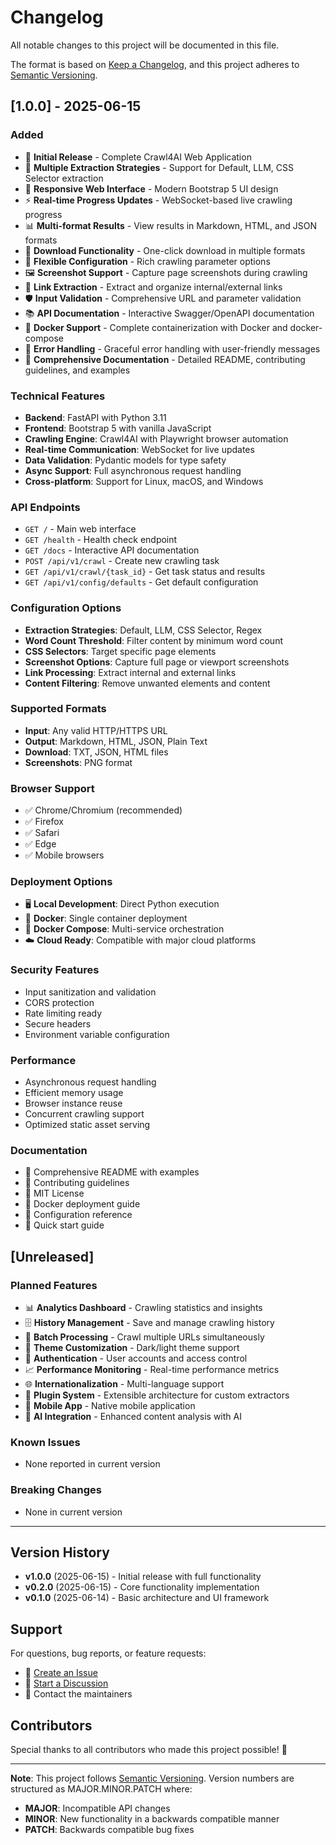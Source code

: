 # Changelog

All notable changes to this project will be documented in this file.

The format is based on [Keep a Changelog](https://keepachangelog.com/en/1.0.0/),
and this project adheres to [Semantic Versioning](https://semver.org/spec/v2.0.0.html).

## [1.0.0] - 2025-06-15

### Added
- 🚀 **Initial Release** - Complete Crawl4AI Web Application
- 🎯 **Multiple Extraction Strategies** - Support for Default, LLM, CSS Selector extraction
- 📱 **Responsive Web Interface** - Modern Bootstrap 5 UI design
- ⚡ **Real-time Progress Updates** - WebSocket-based live crawling progress
- 📊 **Multi-format Results** - View results in Markdown, HTML, and JSON formats
- 💾 **Download Functionality** - One-click download in multiple formats
- 🔧 **Flexible Configuration** - Rich crawling parameter options
- 🖼️ **Screenshot Support** - Capture page screenshots during crawling
- 🔗 **Link Extraction** - Extract and organize internal/external links
- 🛡️ **Input Validation** - Comprehensive URL and parameter validation
- 📚 **API Documentation** - Interactive Swagger/OpenAPI documentation
- 🐳 **Docker Support** - Complete containerization with Docker and docker-compose
- 🔄 **Error Handling** - Graceful error handling with user-friendly messages
- 📝 **Comprehensive Documentation** - Detailed README, contributing guidelines, and examples

### Technical Features
- **Backend**: FastAPI with Python 3.11
- **Frontend**: Bootstrap 5 with vanilla JavaScript
- **Crawling Engine**: Crawl4AI with Playwright browser automation
- **Real-time Communication**: WebSocket for live updates
- **Data Validation**: Pydantic models for type safety
- **Async Support**: Full asynchronous request handling
- **Cross-platform**: Support for Linux, macOS, and Windows

### API Endpoints
- `GET /` - Main web interface
- `GET /health` - Health check endpoint
- `GET /docs` - Interactive API documentation
- `POST /api/v1/crawl` - Create new crawling task
- `GET /api/v1/crawl/{task_id}` - Get task status and results
- `GET /api/v1/config/defaults` - Get default configuration

### Configuration Options
- **Extraction Strategies**: Default, LLM, CSS Selector, Regex
- **Word Count Threshold**: Filter content by minimum word count
- **CSS Selectors**: Target specific page elements
- **Screenshot Options**: Capture full page or viewport screenshots
- **Link Processing**: Extract internal and external links
- **Content Filtering**: Remove unwanted elements and content

### Supported Formats
- **Input**: Any valid HTTP/HTTPS URL
- **Output**: Markdown, HTML, JSON, Plain Text
- **Download**: TXT, JSON, HTML files
- **Screenshots**: PNG format

### Browser Support
- ✅ Chrome/Chromium (recommended)
- ✅ Firefox
- ✅ Safari
- ✅ Edge
- ✅ Mobile browsers

### Deployment Options
- 🖥️ **Local Development**: Direct Python execution
- 🐳 **Docker**: Single container deployment
- 🔧 **Docker Compose**: Multi-service orchestration
- ☁️ **Cloud Ready**: Compatible with major cloud platforms

### Security Features
- Input sanitization and validation
- CORS protection
- Rate limiting ready
- Secure headers
- Environment variable configuration

### Performance
- Asynchronous request handling
- Efficient memory usage
- Browser instance reuse
- Concurrent crawling support
- Optimized static asset serving

### Documentation
- 📖 Comprehensive README with examples
- 🤝 Contributing guidelines
- 📄 MIT License
- 🐳 Docker deployment guide
- 🔧 Configuration reference
- 🚀 Quick start guide

## [Unreleased]

### Planned Features
- 📊 **Analytics Dashboard** - Crawling statistics and insights
- 🗄️ **History Management** - Save and manage crawling history
- 🔄 **Batch Processing** - Crawl multiple URLs simultaneously
- 🎨 **Theme Customization** - Dark/light theme support
- 🔐 **Authentication** - User accounts and access control
- 📈 **Performance Monitoring** - Real-time performance metrics
- 🌐 **Internationalization** - Multi-language support
- 🔌 **Plugin System** - Extensible architecture for custom extractors
- 📱 **Mobile App** - Native mobile application
- 🤖 **AI Integration** - Enhanced content analysis with AI

### Known Issues
- None reported in current version

### Breaking Changes
- None in current version

---

## Version History

- **v1.0.0** (2025-06-15) - Initial release with full functionality
- **v0.2.0** (2025-06-15) - Core functionality implementation
- **v0.1.0** (2025-06-14) - Basic architecture and UI framework

## Support

For questions, bug reports, or feature requests:
- 📝 [Create an Issue](https://github.com/your-username/crawl4ai-web/issues)
- 💬 [Start a Discussion](https://github.com/your-username/crawl4ai-web/discussions)
- 📧 Contact the maintainers

## Contributors

Special thanks to all contributors who made this project possible! 🙏

---

**Note**: This project follows [Semantic Versioning](https://semver.org/). Version numbers are structured as MAJOR.MINOR.PATCH where:
- **MAJOR**: Incompatible API changes
- **MINOR**: New functionality in a backwards compatible manner
- **PATCH**: Backwards compatible bug fixes
